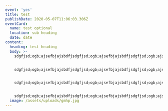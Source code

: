 ```yaml
---
event: 'yes'
title: test
publishDate: 2020-05-07T11:06:03.306Z
eventCard:
  name: test optional
  location: sub heading
  date: date
content:
  heading: test heading
  body: >-
    sdgfjsd;ogb;ajsefbjajsbdfjsdgfjsd;ogb;ajsefbjajsbdfjsdgfjsd;ogb;ajsefbjajsbdfjsdgfjsd;ogb;ajsefbjajsbdfjsdgfjsd;ogb;ajsefbjajsbdfjsdgfjsd;ogb;ajsefbjajsbdfjsdgfjsd;ogb;ajsefbjajsbdfjsdgfjsd;ogb;ajsefbjajsbdfjsdgfjsd;ogb;ajsefbjajsbdfjsdgfjsd;ogb;ajsefbjajsbdfjsdgfjsd;ogb;ajsefbjajsbdfjsdgfjsd;ogb;ajsefbjajsbdfjsdgfjsd;ogb;ajsefbjajsbdfjsdgfjsd;ogb;ajsefbjajsbdfjsdgfjsd;ogb;ajsefbjajsbdfj


    sdgfjsd;ogb;ajsefbjajsbdfjsdgfjsd;ogb;ajsefbjajsbdfjsdgfjsd;ogb;ajsefbjajsbdfjsdgfjsd;ogb;ajsefbjajsbdfjsdgfjsd;ogb;ajsefbjajsbdfjsdgfjsd;ogb;ajsefbjajsbdfjsdgfjsd;ogb;ajsefbjajsbdfjsdgfjsd;ogb;ajsefbjajsbdfjsdgfjsd;ogb;ajsefbjajsbdfjsdgfjsd;ogb;ajsefbjajsbdfjsdgfjsd;ogb;ajsefbjajsbdfjsdgfjsd;ogb;ajsefbjajsbdfjsdgfjsd;ogb;ajsefbjajsbdfjsdgfjsd;ogb;ajsefbjajsbdfjsdgfjsd;ogb;ajsefbjajsbdfj


    sdgfjsd;ogb;ajsefbjajsbdfjsdgfjsd;ogb;ajsefbjajsbdfjsdgfjsd;ogb;ajsefbjajsbdfjsdgfjsd;ogb;ajsefbjajsbdfjsdgfjsd;ogb;ajsefbjajsbdfjsdgfjsd;ogb;ajsefbjajsbdfjsdgfjsd;ogb;ajsefbjajsbdfjsdgfjsd;ogb;ajsefbjajsbdfjsdgfjsd;ogb;ajsefbjajsbdfjsdgfjsd;ogb;ajsefbjajsbdfjsdgfjsd;ogb;ajsefbjajsbdfjsdgfjsd;ogb;ajsefbjajsbdfjsdgfjsd;ogb;ajsefbjajsbdfjsdgfjsd;ogb;ajsefbjajsbdfjsdgfjsd;ogb;ajsefbjajsbdfj


    sdgfjsd;ogb;ajsefbjajsbdfjsdgfjsd;ogb;ajsefbjajsbdfjsdgfjsd;ogb;ajsefbjajsbdfjsdgfjsd;ogb;ajsefbjajsbdfjsdgfjsd;ogb;ajsefbjajsbdfjsdgfjsd;ogb;ajsefbjajsbdfjsdgfjsd;ogb;ajsefbjajsbdfjsdgfjsd;ogb;ajsefbjajsbdfjsdgfjsd;ogb;ajsefbjajsbdfjsdgfjsd;ogb;ajsefbjajsbdfjsdgfjsd;ogb;ajsefbjajsbdfjsdgfjsd;ogb;ajsefbjajsbdfjsdgfjsd;ogb;ajsefbjajsbdfjsdgfjsd;ogb;ajsefbjajsbdfjsdgfjsd;ogb;ajsefbjajsbdfj
  image: /assets/uploads/gmhp.jpg
---
```

